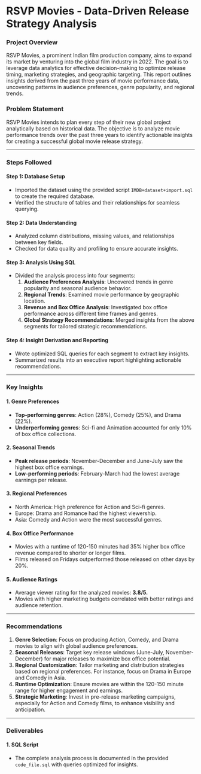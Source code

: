 # RSVP Movies - Data-Driven Release Strategy Analysis  

### Project Overview  

RSVP Movies, a prominent Indian film production company, aims to expand its market by venturing into the global film industry in 2022. The goal is to leverage data analytics for effective decision-making to optimize release timing, marketing strategies, and geographic targeting. This report outlines insights derived from the past three years of movie performance data, uncovering patterns in audience preferences, genre popularity, and regional trends.

### Problem Statement  

RSVP Movies intends to plan every step of their new global project analytically based on historical data. The objective is to analyze movie performance trends over the past three years to identify actionable insights for creating a successful global movie release strategy.

---

### **Steps Followed**  

#### **Step 1: Database Setup**
- Imported the dataset using the provided script `IMDB+dataset+import.sql` to create the required database.
- Verified the structure of tables and their relationships for seamless querying.

#### **Step 2: Data Understanding**
- Analyzed column distributions, missing values, and relationships between key fields.
- Checked for data quality and profiling to ensure accurate insights.  

#### **Step 3: Analysis Using SQL**
- Divided the analysis process into four segments:
  1. **Audience Preferences Analysis**: Uncovered trends in genre popularity and seasonal audience behavior.  
  2. **Regional Trends**: Examined movie performance by geographic location.  
  3. **Revenue and Box Office Analysis**: Investigated box office performance across different time frames and genres.  
  4. **Global Strategy Recommendations**: Merged insights from the above segments for tailored strategic recommendations.  

#### **Step 4: Insight Derivation and Reporting**
- Wrote optimized SQL queries for each segment to extract key insights.
- Summarized results into an executive report highlighting actionable recommendations.

---

### **Key Insights**  

#### **1. Genre Preferences**  
- **Top-performing genres**: Action (28%), Comedy (25%), and Drama (22%).  
- **Underperforming genres**: Sci-fi and Animation accounted for only 10% of box office collections.  

#### **2. Seasonal Trends**  
- **Peak release periods**: November-December and June-July saw the highest box office earnings.  
- **Low-performing periods**: February-March had the lowest average earnings per release.  

#### **3. Regional Preferences**  
- North America: High preference for Action and Sci-fi genres.  
- Europe: Drama and Romance had the highest viewership.  
- Asia: Comedy and Action were the most successful genres.  

#### **4. Box Office Performance**  
- Movies with a runtime of 120-150 minutes had 35% higher box office revenue compared to shorter or longer films.  
- Films released on Fridays outperformed those released on other days by 20%.  

#### **5. Audience Ratings**  
- Average viewer rating for the analyzed movies: **3.8/5.**  
- Movies with higher marketing budgets correlated with better ratings and audience retention.

---

### **Recommendations**  

1. **Genre Selection**: Focus on producing Action, Comedy, and Drama movies to align with global audience preferences.  
2. **Seasonal Releases**: Target key release windows (June-July, November-December) for major releases to maximize box office potential.  
3. **Regional Customization**: Tailor marketing and distribution strategies based on regional preferences. For instance, focus on Drama in Europe and Comedy in Asia.  
4. **Runtime Optimization**: Ensure movies are within the 120-150 minute range for higher engagement and earnings.  
5. **Strategic Marketing**: Invest in pre-release marketing campaigns, especially for Action and Comedy films, to enhance visibility and anticipation.  

---

### **Deliverables**  

#### **1. SQL Script**  
- The complete analysis process is documented in the provided `code_file.sql` with queries optimized for insights.
